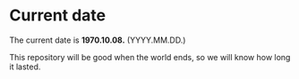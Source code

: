 # Current date

The current date is **1970.10.08.** (YYYY.MM.DD.)

This repository will be good when the world ends, so we will know how long it lasted.